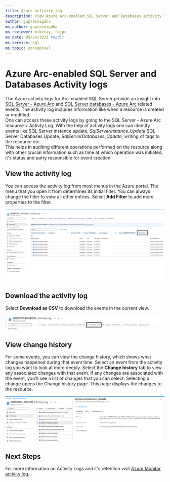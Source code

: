 ```yaml
---
title: Azure activity log
description: View Azure Arc-enabled SQL Server and Databases activity log
author: guptasnigdha
ms.author: guptasnigdha
ms.reviewer: mikeray, rajpo
ms.date: 05/24/2023 ##edit
ms.service: sql
ms.topic: conceptual
---
```


# Azure Arc-enabled SQL Server and Databases Activity logs

The Azure activity logs for Arc-enabled SQL Server provide an insight into [SQL Server - Azure Arc](overview.md) and [SQL Server databases - Azure Arc](view-databases.md) related events. The activity log includes information like when a resource is created or modified. </br>
One can access these activity logs by going to the SQL Server - Azure Arc resource > Activty Log. With the help of activity logs one can identify events like SQL Server instance update, *SqlServerInstance_Update* SQL Server Databases Update, *SqlServerDatabases_Update*, writing of tags to the resource etc.<br>
This helps in auditing different operations performed on the resource along with other crucial information such as time at which operation was initiated, it's status and party responsible for event creation. 

## View the activity log
You can access the activity log from most menus in the Azure portal. The menu that you open it from determines its initial filter. You can always change the filter to view all other entries. Select **Add Filter** to add more properties to the filter.

![A screenshot of the Arc-enabled SQL Server Activity Logs with Add Filter.](media/monitoring/activity-logs-filter.png)

## Download the activity log

Select **Download as CSV** to download the events in the current view.

![A screenshot of the Arc-enabled SQL Server Activity Logs Download as CSV Feature.](media/monitoring/download-as-csv.png)

## View change history
For some events, you can view the change history, which shows what changes happened during that event time. Select an event from the activity log you want to look at more deeply. Select the **Change history** tab to view any associated changes with that event.
If any changes are associated with the event, you'll see a list of changes that you can select. Selecting a change opens the Change history page. This page displays the changes to the resource.

![Screenshot that shows the Change history list and tab for an event.](media/monitoring/view-change-history.png)

## Next Steps

For more information on Activity Logs and it's retention visit [Azure Monitor activity log](https://learn.microsoft.com/en-us/azure/azure-monitor/essentials/activity-log).
